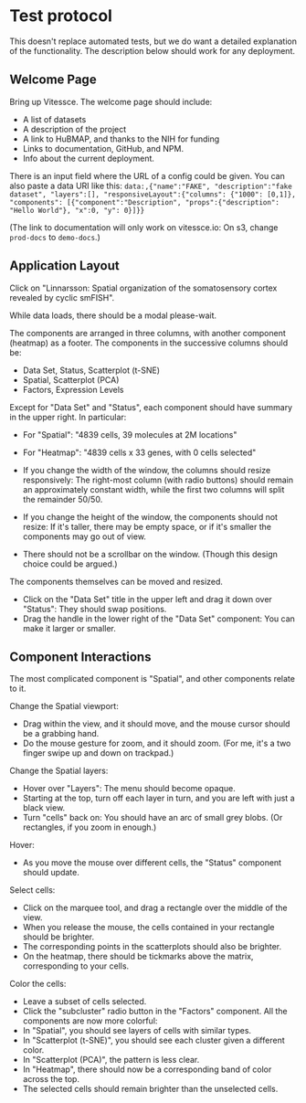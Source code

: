 # Test protocol

This doesn't replace automated tests, but we do want a detailed explanation of the functionality.
The description below should work for any deployment.

## Welcome Page

 Bring up Vitessce. The welcome page should include:
 - A list of datasets
 - A description of the project
 - A link to HuBMAP, and thanks to the NIH for funding
 - Links to documentation, GitHub, and NPM.
 - Info about the current deployment.

 There is an input field where the URL of a config could be given.
 You can also paste a data URI like this: `data:,{"name":"FAKE", "description":"fake dataset", "layers":[], "responsiveLayout":{"columns": {"1000": [0,1]}, "components": [{"component":"Description", "props":{"description": "Hello World"}, "x":0, "y": 0}]}}`

 (The link to documentation will only work on vitessce.io:
   On s3, change `prod-docs` to `demo-docs`.)

## Application Layout

Click on "Linnarsson: Spatial organization of the somatosensory cortex revealed by cyclic smFISH".

While data loads, there should be a modal please-wait.

The components are arranged in three columns, with another component (heatmap) as a footer.
The components in the successive columns should be:
- Data Set, Status, Scatterplot (t-SNE)
- Spatial, Scatterplot (PCA)
- Factors, Expression Levels

Except for "Data Set" and "Status", each component should have summary in the upper right. In particular:
- For "Spatial": "4839 cells, 39 molecules at 2M locations"
- For "Heatmap": "4839 cells x 33 genes, with 0 cells selected"

- If you change the width of the window, the columns should resize responsively:
The right-most column (with radio buttons) should remain an approximately constant width,
while the first two columns will split the remainder 50/50.
- If you change the height of the window, the components should not resize:
If it's taller, there may be empty space, or if it's smaller the components may go out of view.
- There should not be a scrollbar on the window. (Though this design choice could be argued.)

The components themselves can be moved and resized.
- Click on the "Data Set" title in the upper left and drag it down over "Status":
They should swap positions.
- Drag the handle in the lower right of the "Data Set" component:
You can make it larger or smaller.

## Component Interactions

The most complicated component is "Spatial", and other components relate to it.

Change the Spatial viewport:
- Drag within the view, and it should move, and the mouse cursor should be a grabbing hand.
- Do the mouse gesture for zoom, and it should zoom.
(For me, it's a two finger swipe up and down on trackpad.)

Change the Spatial layers:
- Hover over "Layers": The menu should become opaque.
- Starting at the top, turn off each layer in turn, and you are left with just a black view.
- Turn "cells" back on: You should have an arc of small grey blobs. (Or rectangles, if you zoom in enough.)

Hover:
- As you move the mouse over different cells, the "Status" component should update.

Select cells:
- Click on the marquee tool, and drag a rectangle over the middle of the view.
- When you release the mouse, the cells contained in your rectangle should be brighter.
- The corresponding points in the scatterplots should also be brighter.
- On the heatmap, there should be tickmarks above the matrix, corresponding to your cells.

Color the cells:
- Leave a subset of cells selected.
- Click the "subcluster" radio button in the "Factors" component.
All the components are now more colorful:
- In "Spatial", you should see layers of cells with similar types.
- In "Scatterplot (t-SNE)", you should see each cluster given a different color.
- In "Scatterplot (PCA)", the pattern is less clear.
- In "Heatmap", there should now be a corresponding band of color across the top.
- The selected cells should remain brighter than the unselected cells.

